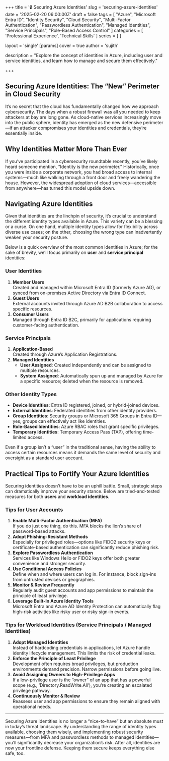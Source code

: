 +++
title = '🔒 Securing Azure Identities'
slug = 'securing-azure-identities'
date = '2025-02-20 06:00:00Z'
draft = false
tags = [
  "Azure",
  "Microsoft Entra ID",
  "Identity Security",
  "Cloud Security",
  "Multi-Factor Authentication",
  "Passwordless Authentication",
  "Managed Identities",
  "Service Principals",
  "Role-Based Access Control"
]
categories = [
  'Professional Experience',
  'Technical Skills'
]
series = [
]

layout = 'single'
[params]
    cover = true
    author = 'sujith'

description = "Explore the concept of identities in Azure, including user and service identities, and learn how to manage and secure them effectively."
    
+++

## Securing Azure Identities: The “New” Perimeter in Cloud Security

It’s no secret that the cloud has fundamentally changed how we approach cybersecurity. The days when a robust firewall was all you needed to keep attackers at bay are long gone. As cloud-native services increasingly move into the public sphere, identity has emerged as the new defensive perimeter—if an attacker compromises your identities and credentials, they’re essentially inside.

## Why Identities Matter More Than Ever

If you’ve participated in a cybersecurity roundtable recently, you’ve likely heard someone mention, “Identity is the new perimeter.” Historically, once you were inside a corporate network, you had broad access to internal systems—much like walking through a front door and freely wandering the house. However, the widespread adoption of cloud services—accessible from anywhere—has turned this model upside down.

## Navigating Azure Identities

Given that identities are the linchpin of security, it’s crucial to understand the different identity types available in Azure. This variety can be a blessing or a curse. On one hand, multiple identity types allow for flexibility across diverse use cases; on the other, choosing the wrong type can inadvertently weaken your security posture.

Below is a quick overview of the most common identities in Azure; for the sake of brevity, we’ll focus primarily on **user** and **service principal** identities:

### User Identities

1. **Member Users**  
   Created and managed within Microsoft Entra ID (formerly Azure AD), or synced from on-premises Active Directory via Entra ID Connect.  
2. **Guest Users**  
   External accounts invited through Azure AD B2B collaboration to access specific resources.  
3. **Consumer Users**  
   Managed through Entra ID B2C, primarily for applications requiring customer-facing authentication.

### Service Principals

1. **Application-Based**  
   Created through Azure’s Application Registrations.  
2. **Managed Identities**  
   - **User Assigned**: Created independently and can be assigned to multiple resources.  
   - **System Assigned**: Automatically spun up and managed by Azure for a specific resource; deleted when the resource is removed.

### Other Identity Types

- **Device Identities**: Entra ID registered, joined, or hybrid-joined devices.  
- **External Identities**: Federated identities from other identity providers.  
- **Group Identities**: Security groups or Microsoft 365 Groups in Entra ID—yes, groups can effectively act like identities.  
- **Role-Based Identities**: Azure RBAC roles that grant specific privileges.  
- **Temporary Identities**: Temporary Access Pass (TAP), offering time-limited access.

Even if a group isn’t a “user” in the traditional sense, having the ability to access certain resources means it demands the same level of security and oversight as a standard user account.

## Practical Tips to Fortify Your Azure Identities

Securing identities doesn’t have to be an uphill battle. Small, strategic steps can dramatically improve your security stance. Below are tried-and-tested measures for both **users** and **workload identities**.

### Tips for User Accounts

1. **Enable Multi-Factor Authentication (MFA)**  
   If you do just one thing, do this. MFA blocks the lion’s share of password-based attacks.  
2. **Adopt Phishing-Resistant Methods**  
   Especially for privileged roles—options like FIDO2 security keys or certificate-based authentication can significantly reduce phishing risk.  
3. **Explore Passwordless Authentication**  
   Services like Windows Hello or FIDO2 keys offer both greater convenience and stronger security.  
4. **Use Conditional Access Policies**  
   Define when and where users can log in. For instance, block sign-ins from untrusted devices or geographies.  
5. **Monitor & Review Frequently**  
   Regularly audit guest accounts and app permissions to maintain the principle of least privilege.  
6. **Leverage Built-In Azure Identity Tools**  
   Microsoft Entra and Azure AD Identity Protection can automatically flag high-risk activities like risky user or risky sign-in events.

### Tips for Workload Identities (Service Principals / Managed Identities)

1. **Adopt Managed Identities**  
   Instead of hardcoding credentials in applications, let Azure handle identity lifecycle management. This limits the risk of credential leaks.  
2. **Enforce the Principle of Least Privilege**  
   Development often requires broad privileges, but production environments demand precision. Narrow permissions before going live.  
3. **Avoid Assigning Owners to High-Privilege Apps**  
   If a low-privilege user is the “owner” of an app that has a powerful scope (e.g., ‘Directory.ReadWrite.All’), you’re creating an escalated privilege pathway.  
4. **Continuously Monitor & Review**  
   Reassess user and app permissions to ensure they remain aligned with operational needs.

---

Securing Azure identities is no longer a “nice-to-have” but an absolute must in today’s threat landscape. By understanding the range of identity types available, choosing them wisely, and implementing robust security measures—from MFA and passwordless methods to managed identities—you’ll significantly decrease your organization’s risk. After all, identities are now your frontline defense. Keeping them secure keeps everything else safe, too.
